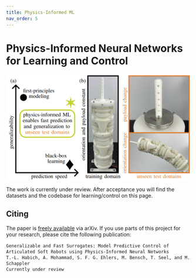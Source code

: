 ```yaml
---
title: Physics-Informed ML
nav_order: 5
---
```


# Physics-Informed Neural Networks for Learning and Control
<p align="center">
<img src="images/../../images/pinn_cover.png" width=600>
</p>

The work is currently under review. After acceptance you will find the datasets and the codebase for learning/control on this page.

## Citing
The paper is [freely available](https://arxiv.org/abs/2502.01916) via arXiv. If you use parts of this project for your research, please cite the following publication:
```
Generalizable and Fast Surrogates: Model Predictive Control of Articulated Soft Robots using Physics-Informed Neural Networks
T.-L. Habich, A. Mohammad, S. F. G. Ehlers, M. Bensch, T. Seel, and M. Schappler
Currently under review
```
